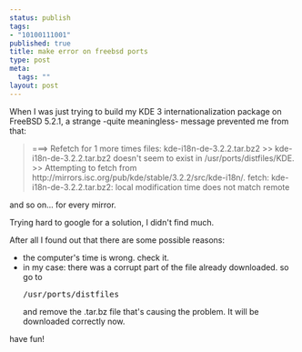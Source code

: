 ```yaml
--- 
status: publish
tags: 
- "10100111001"
published: true
title: make error on freebsd ports
type: post
meta: 
  tags: ""
layout: post
---
```

<img border="0" hspace="5" align="right" src="/wp-content/olduploads/beastie-rechts.serendipityThumb.gif" alt=""  />When I was just trying to build my KDE 3 internationalization package on FreeBSD 5.2.1, a strange -quite meaningless- message prevented me from that:

<blockquote>
===> Refetch for 1 more times files: kde-i18n-de-3.2.2.tar.bz2
>> kde-i18n-de-3.2.2.tar.bz2 doesn't seem to exist in /usr/ports/distfiles/KDE.
>> Attempting to fetch from http://mirrors.isc.org/pub/kde/stable/3.2.2/src/kde-i18n/.
fetch: kde-i18n-de-3.2.2.tar.bz2: local modification time does not match remote
</blockquote>

and so on... for every mirror.

Trying hard to google for a solution, I didn't find much.

After all I found out that there are some possible reasons:
<ul><li>the computer's time is wrong. check it.</li>
<li>in my case: there was a corrupt part of the file already downloaded.
so go to <pre>/usr/ports/distfiles</pre> and remove the .tar.bz file that's causing the problem. It will be downloaded correctly now.</li></ul>

have fun!
